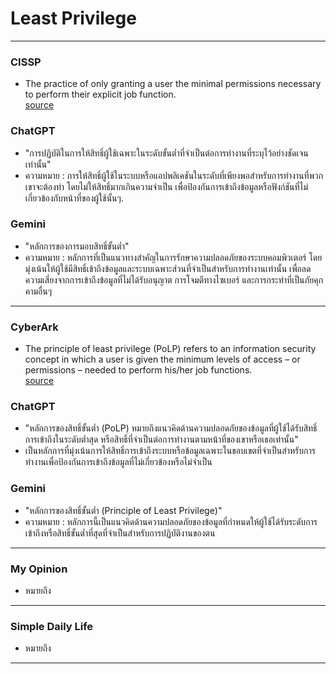  # Least Privilege

---

### CISSP
* The practice of only granting a user the minimal permissions necessary to perform their explicit job function.  
 [source](https://www.isc2.org/certifications/cissp/cissp-student-glossary#1)

### ChatGPT
* "การปฏิบัติในการให้สิทธิ์ผู้ใช้เฉพาะในระดับขั้นต่ำที่จำเป็นต่อการทำงานที่ระบุไว้อย่างชัดเจนเท่านั้น"  
* ความหมาย : การให้สิทธิ์ผู้ใช้ในระบบหรือแอปพลิเคชันในระดับที่เพียงพอสำหรับการทำงานที่พวกเขาจะต้องทำ โดยไม่ให้สิทธิ์มากเกินความจำเป็น เพื่อป้องกันการเข้าถึงข้อมูลหรือฟังก์ชันที่ไม่เกี่ยวข้องกับหน้าที่ของผู้ใช้นั้นๆ.

### Gemini
* "หลักการของการมอบสิทธิ์ขั้นต่ำ"   
*  ความหมาย : หลักการที่เป็นแนวทางสำคัญในการรักษาความปลอดภัยของระบบคอมพิวเตอร์ โดยมุ่งเน้นให้ผู้ใช้มีสิทธิ์เข้าถึงข้อมูลและระบบเฉพาะส่วนที่จำเป็นสำหรับการทำงานเท่านั้น เพื่อลดความเสี่ยงจากการเข้าถึงข้อมูลที่ไม่ได้รับอนุญาต การโจมตีทางไซเบอร์ และการกระทำที่เป็นภัยคุกคามอื่นๆ
  
---

### CyberArk
* The principle of least privilege (PoLP) refers to an information security concept in which a user is given the minimum levels of access – or permissions – needed to perform his/her job functions.   
 [source](https://www.cyberark.com/what-is/least-privilege/)

### ChatGPT
* "หลักการของสิทธิ์ขั้นต่ำ (PoLP) หมายถึงแนวคิดด้านความปลอดภัยของข้อมูลที่ผู้ใช้ได้รับสิทธิ์การเข้าถึงในระดับต่ำสุด หรือสิทธิ์ที่จำเป็นต่อการทำงานตามหน้าที่ของเขาหรือเธอเท่านั้น"   
* เป็นหลักการที่มุ่งเน้นการให้สิทธิ์การเข้าถึงระบบหรือข้อมูลเฉพาะในขอบเขตที่จำเป็นสำหรับการทำงานเพื่อป้องกันการเข้าถึงข้อมูลที่ไม่เกี่ยวข้องหรือไม่จำเป็น

### Gemini
* "หลักการของสิทธิ์ขั้นต่ำ (Principle of Least Privilege)"
* ความหมาย : หลักการนี้เป็นแนวคิดด้านความปลอดภัยของข้อมูลที่กำหนดให้ผู้ใช้ได้รับระดับการเข้าถึงหรือสิทธิ์ขั้นต่ำที่สุดที่จำเป็นสำหรับการปฏิบัติงานของตน
  
---

### My Opinion
* หมายถึง 
  
---

### Simple Daily Life
* หมายถึง 
  
---
